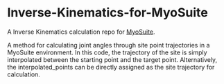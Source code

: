 # Inverse-Kinematics-for-MyoSuite
A Inverse Kinematics calculation repo for [MyoSuite](https://github.com/MyoHub/myosuite).

A method for calculating joint angles through site point trajectories in a MyoSuite environment. 
In this code, the trajectory of the site is simply interpolated between the starting point and the target point. 
Alternatively, the interpolated_points can be directly assigned as the site trajectory for calculation.
